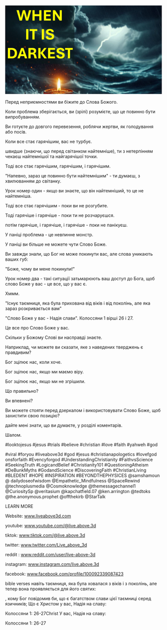 ![Video cover image](../cover.jpg "cover photo")

Перед неприємностями ви біжите до Слова Божого.

Коли проблема зберігається, ви (зрілі) розумієте, що це повинно бути випробуванням.

Ви готуєте до довгого перевезення, роблячи жертви, як голодування або посів.

Коли все стає гарячішим, вас не турбує.

швидше (знаючи, що перед світанком найтемніше), ти з нетерпінням чекаєш найтемнішої та найгарячішої точки.

Тоді все стає гарячішим, гарячішим, і гарячішим.

"Напевно, зараз це повинно бути найтемнішим" - ти думаєш, з хвилюванням до світанку.

Урок номер один - якщо ви знаєте, що він найтемніший, то це не найтемніша.

Тоді все стає гарячішим - поки ви не розгубите.

Тоді гарячіше і гарячіше - поки ти не розчаруєшся.

потім гарячіше, і гарячіше, і гарячіше - поки не панікуєш.

У паніці проблема - це невпинне монстр.

У паніці ви більше не можете чути Слово Боже.

Ви завжди знали, що Бог не може покинути вас, але слова уникають ваших губ:

"Боже, чому ви мене покинули!"

Урок номер два - такі ситуації затьмарюють ваш доступ до Бога, щоб слово Боже у вас - це все, що у вас є.

Хммм.

"Існує таємниця, яка була прихована від віків і від поколінь, але яка зараз розкривається вам"

"Слово Боже у вас - Надія слави". Колоссяни 1 вірші 26 і 27.

Це все про Слово Боже у вас.

Скільки у Божому Слові ви насправді знаєте.

Наприклад, чи можете ви сказати, яке з наведених тверджень є правдивим?

Бог зцілює нас, коли хоче.

Бог зцілює нас, якщо ми маємо віру.

Бог зцілює нас, якщо ми не згрішили.

Що правильно?

Ви впевнені?

Ви можете стояти перед дзеркалом і використовувати Слово Боже, щоб захистити свою позицію?

дайте мені знати, що ви думаєте, у розділі коментарів.

Шалом.


#looktojesus #jesus #trials #believe #christian #love #faith #yahweh #god

#viral #foryou #liveabove3d #god #jesus #christianapologetics #lovefgod onsforfaith #Evencyforgod #UnderstandingChristianity #FaithvsScience #SeekingTruth #LogicandBelief #Christianity101 #QuestioningAtheism #DeBunkMyths #GodandScience #DiscoveringFaith #ChristianLiving #BLEDENT #HOPE #INSPIRATION #BEYONDTHEPHYSICES @samshamoun @ dailydoseofwisdom @Empathetic_Mindfulness @SpaceRewind @technoplusmedia @Cosmoknowledge @themessagechannel1 @CuriositySp @veritasium @kapchatfield.07 @ken.arrington @tedtoks @the.anonymous.prophet @offthekirb @StarTalk

LEARN MORE


Website: www.liveabove3d.com

youtube: www.youtube.com/@live.above.3d

tiktok: www.tiktok.com/@live.above.3d

twitter: www.twitter.com/Live_above_3d

reddit : www.reddit.com/user/live-above-3d

instagram: www.instagram.com/live.above.3d

facebook: www.facebook.com/profile/100092339087423

bible verses   навіть таємниця, яка була ховалася з віків і з поколінь, але тепер вона проявляється для його святих:


, кому Бог повідомив би, що є багатством слави цієї таємниці серед язичників; Що є Христом у вас, Надія на славу:

Колоссяни 1: 26-27Christ У вас, Надія на славу:

Колоссяни 1: 26-27

